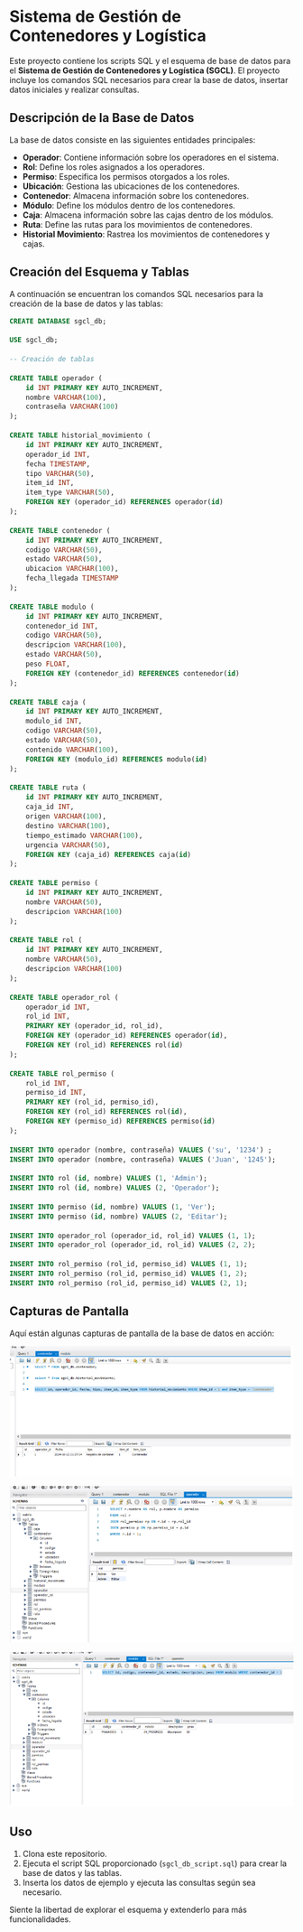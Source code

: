 
# Sistema de Gestión de Contenedores y Logística

Este proyecto contiene los scripts SQL y el esquema de base de datos para el **Sistema de Gestión de Contenedores y Logística (SGCL)**. El proyecto incluye los comandos SQL necesarios para crear la base de datos, insertar datos iniciales y realizar consultas.

## Descripción de la Base de Datos

La base de datos consiste en las siguientes entidades principales:

- **Operador**: Contiene información sobre los operadores en el sistema.
- **Rol**: Define los roles asignados a los operadores.
- **Permiso**: Especifica los permisos otorgados a los roles.
- **Ubicación**: Gestiona las ubicaciones de los contenedores.
- **Contenedor**: Almacena información sobre los contenedores.
- **Módulo**: Define los módulos dentro de los contenedores.
- **Caja**: Almacena información sobre las cajas dentro de los módulos.
- **Ruta**: Define las rutas para los movimientos de contenedores.
- **Historial Movimiento**: Rastrea los movimientos de contenedores y cajas.

## Creación del Esquema y Tablas

A continuación se encuentran los comandos SQL necesarios para la creación de la base de datos y las tablas:

```sql
CREATE DATABASE sgcl_db;

USE sgcl_db;

-- Creación de tablas

CREATE TABLE operador (
    id INT PRIMARY KEY AUTO_INCREMENT,
    nombre VARCHAR(100),
    contraseña VARCHAR(100)
);

CREATE TABLE historial_movimiento (
    id INT PRIMARY KEY AUTO_INCREMENT,
    operador_id INT,
    fecha TIMESTAMP,
    tipo VARCHAR(50),
    item_id INT,
    item_type VARCHAR(50),
    FOREIGN KEY (operador_id) REFERENCES operador(id)
);

CREATE TABLE contenedor (
    id INT PRIMARY KEY AUTO_INCREMENT,
    codigo VARCHAR(50),
    estado VARCHAR(50),
    ubicacion VARCHAR(100),
    fecha_llegada TIMESTAMP
);

CREATE TABLE modulo (
    id INT PRIMARY KEY AUTO_INCREMENT,
    contenedor_id INT,
    codigo VARCHAR(50),
    descripcion VARCHAR(100),
    estado VARCHAR(50),
    peso FLOAT,
    FOREIGN KEY (contenedor_id) REFERENCES contenedor(id)
);

CREATE TABLE caja (
    id INT PRIMARY KEY AUTO_INCREMENT,
    modulo_id INT,
    codigo VARCHAR(50),
    estado VARCHAR(50),
    contenido VARCHAR(100),
    FOREIGN KEY (modulo_id) REFERENCES modulo(id)
);

CREATE TABLE ruta (
    id INT PRIMARY KEY AUTO_INCREMENT,
    caja_id INT,
    origen VARCHAR(100),
    destino VARCHAR(100),
    tiempo_estimado VARCHAR(100),
    urgencia VARCHAR(50),
    FOREIGN KEY (caja_id) REFERENCES caja(id)
);

CREATE TABLE permiso (
    id INT PRIMARY KEY AUTO_INCREMENT,
    nombre VARCHAR(50),
    descripcion VARCHAR(100)
);

CREATE TABLE rol (
    id INT PRIMARY KEY AUTO_INCREMENT,
    nombre VARCHAR(50),
    descripcion VARCHAR(100)
);

CREATE TABLE operador_rol (
    operador_id INT,
    rol_id INT,
    PRIMARY KEY (operador_id, rol_id),
    FOREIGN KEY (operador_id) REFERENCES operador(id),
    FOREIGN KEY (rol_id) REFERENCES rol(id)
);

CREATE TABLE rol_permiso (
    rol_id INT,
    permiso_id INT,
    PRIMARY KEY (rol_id, permiso_id),
    FOREIGN KEY (rol_id) REFERENCES rol(id),
    FOREIGN KEY (permiso_id) REFERENCES permiso(id)
);

INSERT INTO operador (nombre, contraseña) VALUES ('su', '1234') ;
INSERT INTO operador (nombre, contraseña) VALUES ('Juan', '1245');

INSERT INTO rol (id, nombre) VALUES (1, 'Admin');
INSERT INTO rol (id, nombre) VALUES (2, 'Operador');

INSERT INTO permiso (id, nombre) VALUES (1, 'Ver');
INSERT INTO permiso (id, nombre) VALUES (2, 'Editar');

INSERT INTO operador_rol (operador_id, rol_id) VALUES (1, 1);
INSERT INTO operador_rol (operador_id, rol_id) VALUES (2, 2);

INSERT INTO rol_permiso (rol_id, permiso_id) VALUES (1, 1);
INSERT INTO rol_permiso (rol_id, permiso_id) VALUES (1, 2);
INSERT INTO rol_permiso (rol_id, permiso_id) VALUES (2, 1);

```

## Capturas de Pantalla

Aquí están algunas capturas de pantalla de la base de datos en acción:

![SGCL Base de Datos - Captura 1](./images/sgcl_db_image1.png)

![SGCL Base de Datos - Captura 2](./images/sgcl_db_image2.png)

![SGCL Base de Datos - Captura 3](./images/sgcl_db_image3.png)


## Uso

1. Clona este repositorio.
2. Ejecuta el script SQL proporcionado (`sgcl_db_script.sql`) para crear la base de datos y las tablas.
3. Inserta los datos de ejemplo y ejecuta las consultas según sea necesario.

Siente la libertad de explorar el esquema y extenderlo para más funcionalidades.
